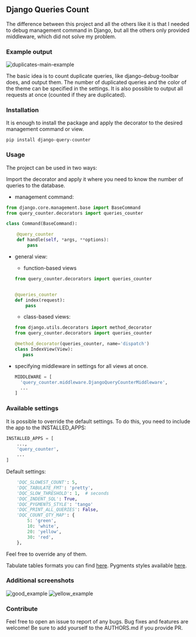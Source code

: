 Django Queries Count
---

The difference between this project and all the others like it is that I needed
 to debug management command in Django, but all the others only provided middleware,
 which did not solve my problem.

### Example output
![duplicates-main-example](https://user-images.githubusercontent.com/13550539/117552176-89c30b80-b052-11eb-80b9-7eb32435d116.png)


The basic idea is to count duplicate queries, like django-debug-toolbar does,
 and output them. The number of duplicated queries and the color of the theme
 can be specified in the settings. It is also possible to output all requests
 at once (counted if they are duplicated).

### Installation

It is enough to install the package and apply the decorator to the desired
 management command or view.

```shell
pip install django-query-counter
```

### Usage

The project can be used in two ways:

Import the decorator and apply it where you need to know the number of queries
 to the database.

- management command:

 ```python
 from django.core.management.base import BaseCommand
 from query_counter.decorators import queries_counter
 
 class Command(BaseCommand):
 
     @query_counter
     def handle(self, *args, **options):
         pass
 ```

- general view:
  - function-based views

  ```python
  from query_counter.decorators import queries_counter
  
  
  @queries_counter
  def index(request):
      pass
  ```
  
  - class-based views:
 
  ```python
  from django.utils.decorators import method_decorator
  from query_counter.decorators import queries_counter
  
  @method_decorator(queries_counter, name='dispatch')
  class IndexView(View):
     pass
  ```

- specifying middleware in settings for all views at once.
  ```python
  MIDDLEWARE = [
    'query_counter.middleware.DjangoQueryCounterMiddleware',
    ...
  ]
  ```

### Available settings

It is possible to override the default settings. To do this, you need to
 include the app to the INSTALLED_APPS:

```python
INSTALLED_APPS = [
    ...,
    'query_counter',
    ...
]
```

Default settings:

```python
    'DQC_SLOWEST_COUNT': 5,
    'DQC_TABULATE_FMT': 'pretty',
    'DQC_SLOW_THRESHOLD': 1,  # seconds
    'DQC_INDENT_SQL': True,
    'DQC_PYGMENTS_STYLE': 'tango'
    'DQC_PRINT_ALL_QUERIES': False,
    'DQC_COUNT_QTY_MAP': {
        5: 'green',
        10: 'white',
        20: 'yellow',
        30: 'red',
    },
```

Feel free to override any of them.

Tabulate tables formats you can find [here](https://github.com/astanin/python-tabulate#table-format).
Pygments styles available [here](https://pygments.org/demo/).

### Additional screenshots

![good_example](https://user-images.githubusercontent.com/13550539/117552177-8a5ba200-b052-11eb-8b6b-e66521aebdd6.png)
![yellow_example](https://user-images.githubusercontent.com/13550539/117552179-8af43880-b052-11eb-85ca-65df4eca3ea7.png)


### Contribute

Feel free to open an issue to report of any bugs. Bug fixes and features are
 welcome! Be sure to add yourself to the AUTHORS.md if you provide PR.